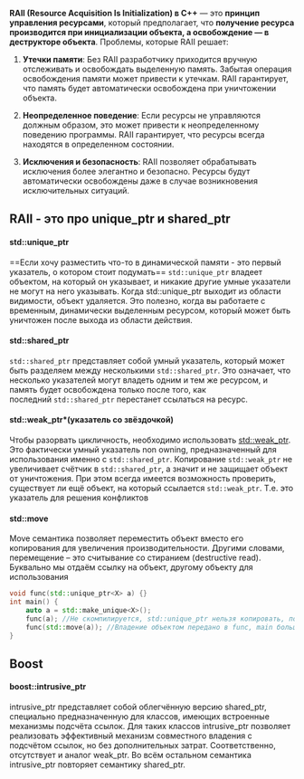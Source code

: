  **RAII (Resource Acquisition Is Initialization) в C++** — это **принцип управления ресурсами**, который предполагает, что **получение ресурса производится при инициализации объекта, а освобождение — в деструкторе объекта**.
 Проблемы, которые RAII решает:

1. **Утечки памяти**: Без RAII разработчику приходится вручную отслеживать и освобождать выделенную память. Забытая операция освобождения памяти может привести к утечкам. RAII гарантирует, что память будет автоматически освобождена при уничтожении объекта.
    
2. **Неопределенное поведение**: Если ресурсы не управляются должным образом, это может привести к неопределенному поведению программы. RAII гарантирует, что ресурсы всегда находятся в определенном состоянии.
    
3. **Исключения и безопасность**: RAII позволяет обрабатывать исключения более элегантно и безопасно. Ресурсы будут автоматически освобождены даже в случае возникновения исключительных ситуаций.
## RAII - это про unique_ptr и shared_ptr

#### std::unique_ptr
==Если хочу разместить что-то в динамической памяти - это первый указатель, о котором стоит подумать==
`std::unique_ptr` владеет объектом, на который он указывает, и никакие другие умные указатели не могут на него указывать. Когда std::unique_ptr выходит из области видимости, объект удаляется. Это полезно, когда вы работаете с временным, динамически выделенным ресурсом, который может быть уничтожен после выхода из области действия.
#### std::shared_ptr
`std::shared_ptr` представляет собой умный указатель, который может быть разделяем между несколькими `std::shared_ptr`. Это означает, что несколько указателей могут владеть одним и тем же ресурсом, и память будет освобождена только после того, как последний `std::shared_ptr` перестанет ссылаться на ресурс.

#### std::weak_ptr*(указатель со звёздочкой)
Чтобы разорвать цикличность, необходимо использовать [std::weak_ptr](https://en.cppreference.com/w/cpp/memory/weak_ptr). Это фактически умный указатель non owning, предназначенный для использования именно с `std::shared_ptr`. Копирование `std::weak_ptr` не увеличивает счётчик в `std::shared_ptr`, а значит и не защищает объект от уничтожения. При этом всегда имеется возможность проверить, существует ли ещё объект, на который ссылается `std::weak_ptr`. 
Т.е. это указатель для решения конфликтов 
#### std::move
Move семантика позволяет переместить объект вместо его копирования для увеличения производительности. Другими словами, перемещение – это считывание со стиранием (destructive read). Буквально мы отдаём ссылку на объект, другому объекту для использования
```cpp
void func(std::unique_ptr<X> a) {}
int main() {
	auto a = std::make_unique<X>();
	func(a); //Не скомпилируется, std::unique_ptr нельзя копировать, потому что иначе у объекта было бы несколько владельцев 
	func(std::move(a)); //Владение объектом передано в func, main больше не владеет объектом, на выходе из func объект будет уничтожен 
}
```

## Boost
#### boost::intrusive_ptr
intrusive_ptr представляет собой облегчённую версию shared_ptr, специально предназначенную для классов, имеющих встроенные механизмы подсчёта ссылок. Для таких классов intrusive_ptr позволяет реализовать эффективный механизм совместного владения с подсчётом ссылок, но без дополнительных затрат. Соответственно, отсутствует и аналог weak_ptr. Во всём остальном семантика intrusive_ptr повторяет семантику shared_ptr.


